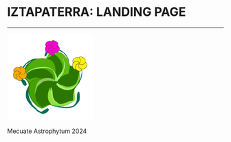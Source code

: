 # IZTAPATERRA: LANDING PAGE

---

![Icon](/src/assets/logo.png 'mecuate')



Mecuate Astrophytum 2024
